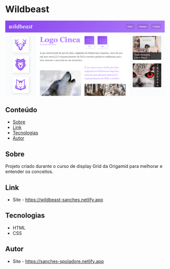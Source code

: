 # Wildbeast

![](./.github/preview.png)

## Conteúdo
- [Sobre](#sobre)
- [Link](#link)
- [Tecnologias](#tecnologias)
- [Autor](#autor)

## Sobre
Projeto criado durante o curso de display Grid da Origamid para melhorar e entender os conceitos.

## Link
- Site - https://wildbeast-sanches.netlify.app

## Tecnologias
- HTML
- CSS

## Autor
- Site - https://sanches-spoladore.netlify.app